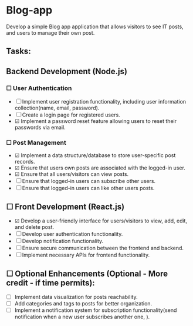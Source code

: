 # Blog-app
Develop a simple Blog app application that allows visitors to see IT posts, and users to manage their own post.

## Tasks:
## Backend Development (Node.js)
### &#x2610; User Authentication
- &#x2610; Implement user registration functionality, including user information collection(name, email, password).
- &#x2610; Create a login page for registered users.
- &#x2611; Implement a password reset feature allowing users to reset their passwords via email.
### &#x2610; Post Management
- &#x2611; Implement a data structure/database to store user-specific post records.
- &#x2611; Ensure that users own posts are associated with the logged-in user.
- &#x2611; Ensure that all users/visitors can view posts.
- &#x2610; Ensure that logged-in users can subscribe other users.
- &#x2610; Ensure that logged-in users can like other users posts.
## &#x2610; Front Development (React.js)
- &#x2611; Develop a user-friendly interface for users/visitors to view, add, edit, and delete post.
- &#x2610; Develop user authentication functionality.
- &#x2610; Develop notification functionality.
- &#x2610; Ensure secure communication between the frontend and backend.
- &#x2610; Implement necessary APIs for frontend functionality.

## &#x2610; Optional Enhancements (Optional - More credit - if time permits):
- &#x2610; Implement data visualization for posts reachability.
- &#x2610; Add categories and tags to posts for better organization.
- &#x2610; Implement a notification system for subscription functionality(send notification when a new user subscribes another one, ).
